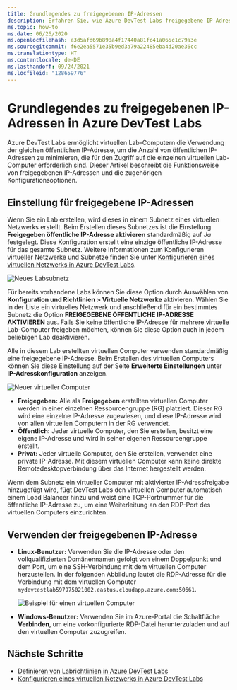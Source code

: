 ```yaml
---
title: Grundlegendes zu freigegebenen IP-Adressen
description: Erfahren Sie, wie Azure DevTest Labs freigegebene IP-Adressen verwendet, um die Anzahl von öffentlichen IP-Adressen zu minimieren, die für den Zugriff auf die virtuellen Computer Ihres Labs erforderlich sind.
ms.topic: how-to
ms.date: 06/26/2020
ms.openlocfilehash: e3d5afd69b898a4f17440a81fc41a065c1c79a3e
ms.sourcegitcommit: f6e2ea5571e35b9ed3a79a22485eba4d20ae36cc
ms.translationtype: HT
ms.contentlocale: de-DE
ms.lasthandoff: 09/24/2021
ms.locfileid: "128659776"
---
```

# <a name="understand-shared-ip-addresses-in-azure-devtest-labs"></a>Grundlegendes zu freigegebenen IP-Adressen in Azure DevTest Labs

Azure DevTest Labs ermöglicht virtuellen Lab-Computern die Verwendung der gleichen öffentlichen IP-Adresse, um die Anzahl von öffentlichen IP-Adressen zu minimieren, die für den Zugriff auf die einzelnen virtuellen Lab-Computer erforderlich sind.  Dieser Artikel beschreibt die Funktionsweise von freigegebenen IP-Adressen und die zugehörigen Konfigurationsoptionen.

## <a name="shared-ip-setting"></a>Einstellung für freigegebene IP-Adressen

Wenn Sie ein Lab erstellen, wird dieses in einem Subnetz eines virtuellen Netzwerks erstellt.  Beim Erstellen dieses Subnetzes ist die Einstellung **Freigegeben öffentliche IP-Adresse aktivieren** standardmäßig auf *Ja* festgelegt.  Diese Konfiguration erstellt eine einzige öffentliche IP-Adresse für das gesamte Subnetz.  Weitere Informationen zum Konfigurieren virtueller Netzwerke und Subnetze finden Sie unter [Konfigurieren eines virtuellen Netzwerks in Azure DevTest Labs](devtest-lab-configure-vnet.md).

![Neues Labsubnetz](media/devtest-lab-shared-ip/lab-subnet.png)

Für bereits vorhandene Labs können Sie diese Option durch Auswählen von **Konfiguration und Richtlinien > Virtuelle Netzwerke** aktivieren. Wählen Sie in der Liste ein virtuelles Netzwerk und anschließend für ein bestimmtes Subnetz die Option **FREIGEGEBENE ÖFFENTLICHE IP-ADRESSE AKTIVIEREN** aus. Falls Sie keine öffentliche IP-Adresse für mehrere virtuelle Lab-Computer freigeben möchten, können Sie diese Option auch in jedem beliebigen Lab deaktivieren.

Alle in diesem Lab erstellten virtuellen Computer verwenden standardmäßig eine freigegebene IP-Adresse.  Beim Erstellen des virtuellen Computers können Sie diese Einstellung auf der Seite **Erweiterte Einstellungen** unter **IP-Adresskonfiguration** anzeigen.

![Neuer virtueller Computer](media/devtest-lab-shared-ip/new-vm.png)

- **Freigegeben:** Alle als **Freigegeben** erstellten virtuellen Computer werden in einer einzelnen Ressourcengruppe (RG) platziert. Dieser RG wird eine einzelne IP-Adresse zugewiesen, und diese IP-Adresse wird von allen virtuellen Computern in der RG verwendet.
- **Öffentlich:** Jeder virtuelle Computer, den Sie erstellen, besitzt eine eigene IP-Adresse und wird in seiner eigenen Ressourcengruppe erstellt.
- **Privat:** Jeder virtuelle Computer, den Sie erstellen, verwendet eine private IP-Adresse. Mit diesem virtuellen Computer kann keine direkte Remotedesktopverbindung über das Internet hergestellt werden.

Wenn dem Subnetz ein virtueller Computer mit aktivierter IP-Adressfreigabe hinzugefügt wird, fügt DevTest Labs den virtuellen Computer automatisch einem Load Balancer hinzu und weist eine TCP-Portnummer für die öffentliche IP-Adresse zu, um eine Weiterleitung an den RDP-Port des virtuellen Computers einzurichten.  

## <a name="using-the-shared-ip"></a>Verwenden der freigegebenen IP-Adresse

- **Linux-Benutzer:** Verwenden Sie die IP-Adresse oder den vollqualifizierten Domänennamen gefolgt von einem Doppelpunkt und dem Port, um eine SSH-Verbindung mit dem virtuellen Computer herzustellen. In der folgenden Abbildung lautet die RDP-Adresse für die Verbindung mit dem virtuellen Computer `mydevtestlab597975021002.eastus.cloudapp.azure.com:50661`.

  ![Beispiel für einen virtuellen Computer](media/devtest-lab-shared-ip/vm-info.png)

- **Windows-Benutzer:** Verwenden Sie im Azure-Portal die Schaltfläche **Verbinden**, um eine vorkonfigurierte RDP-Datei herunterzuladen und auf den virtuellen Computer zuzugreifen.

## <a name="next-steps"></a>Nächste Schritte

* [Definieren von Labrichtlinien in Azure DevTest Labs](devtest-lab-set-lab-policy.md)
* [Konfigurieren eines virtuellen Netzwerks in Azure DevTest Labs](devtest-lab-configure-vnet.md)
